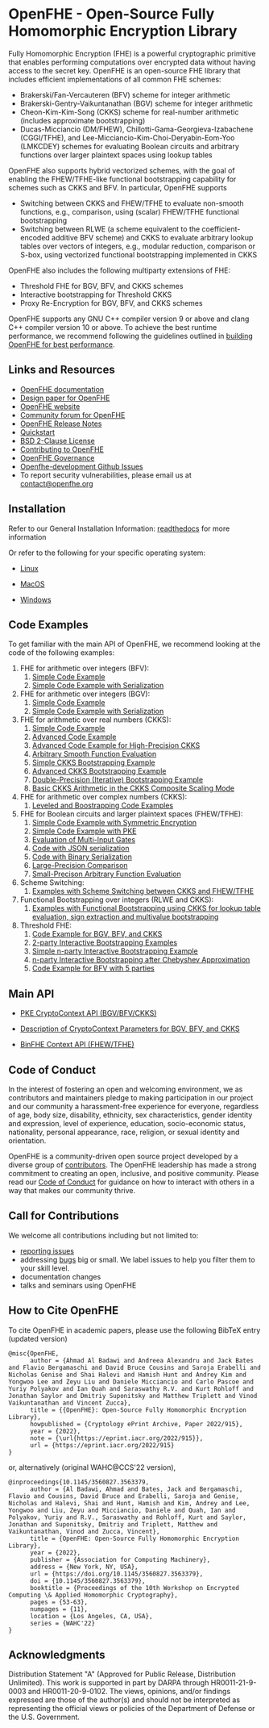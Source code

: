 OpenFHE - Open-Source Fully Homomorphic Encryption Library
=====================================

Fully Homomorphic Encryption (FHE) is a powerful cryptographic primitive that enables performing computations over encrypted data without having access to the secret key.
OpenFHE is an open-source FHE library that includes efficient implementations of all common FHE schemes:
  * Brakerski/Fan-Vercauteren (BFV) scheme for integer arithmetic
  * Brakerski-Gentry-Vaikuntanathan (BGV) scheme for integer arithmetic
  * Cheon-Kim-Kim-Song (CKKS) scheme for real-number arithmetic (includes approximate bootstrapping)
  * Ducas-Micciancio (DM/FHEW), Chillotti-Gama-Georgieva-Izabachene (CGGI/TFHE), and Lee-Micciancio-Kim-Choi-Deryabin-Eom-Yoo (LMKCDEY) schemes for evaluating Boolean circuits and arbitrary functions over larger plaintext spaces using lookup tables

OpenFHE also supports hybrid vectorized schemes, with the goal of enabling the FHEW/TFHE-like functional bootstrapping capability for schemes such as CKKS and BFV. In particular, OpenFHE supports
  * Switching between CKKS and FHEW/TFHE to evaluate non-smooth functions, e.g., comparison, using (scalar) FHEW/TFHE functional bootstrapping
  * Switching between RLWE (a scheme equivalent to the coefficient-encoded additive BFV scheme) and CKKS to evaluate arbitrary lookup tables over vectors of integers, e.g., modular reduction, comparison or S-box, using vectorized functional bootstrapping implemented in CKKS

OpenFHE also includes the following multiparty extensions of FHE:
  * Threshold FHE for BGV, BFV, and CKKS schemes
  * Interactive bootstrapping for Threshold CKKS
  * Proxy Re-Encryption for BGV, BFV, and CKKS schemes

OpenFHE supports any GNU C++ compiler version 9 or above and clang C++ compiler version 10 or above. To achieve the best runtime performance, we recommend following the
guidelines outlined in [building OpenFHE for best performance](https://github.com/openfheorg/openfhe-development/blob/main/docs/static_docs/Best_Performance.md).

## Links and Resources

 * [OpenFHE documentation](https://openfhe-development.readthedocs.io/en/latest/)
 * [Design paper for OpenFHE](https://eprint.iacr.org/2022/915)
 * [OpenFHE website](https://openfhe.org)
 * [Community forum for OpenFHE](https://openfhe.discourse.group/)
 * [OpenFHE Release Notes](https://github.com/openfheorg/openfhe-development/blob/main/docs/static_docs/Release_Notes.md)
 * [Quickstart](https://openfhe-development.readthedocs.io/en/latest/sphinx_rsts/intro/quickstart.html)
 * [BSD 2-Clause License](LICENSE)
 * [Contributing to OpenFHE](https://openfhe-development.readthedocs.io/en/latest/sphinx_rsts/contributing/contributing.html)
 * [OpenFHE Governance](https://openfhe-development.readthedocs.io/en/latest/sphinx_rsts/misc/governance.html)
 * [Openfhe-development Github Issues](https://github.com/openfheorg/openfhe-development/issues)
 * To report security vulnerabilities, please email us at contact@openfhe.org


## Installation

Refer to our General Installation Information: [readthedocs](https://openfhe-development.readthedocs.io/en/latest/sphinx_rsts/intro/installation/installation.html) for more information

Or refer to the following for your specific operating system:

- [Linux](https://openfhe-development.readthedocs.io/en/latest/sphinx_rsts/intro/installation/linux.html)

- [MacOS](https://openfhe-development.readthedocs.io/en/latest/sphinx_rsts/intro/installation/macos.html)

- [Windows](https://openfhe-development.readthedocs.io/en/latest/sphinx_rsts/intro/installation/windows.html)


## Code Examples

To get familiar with the main API of OpenFHE, we recommend looking at the code of the following examples:
   1. FHE for arithmetic over integers (BFV):
       1. [Simple Code Example](src/pke/examples/simple-integers.cpp)
       2. [Simple Code Example with Serialization](src/pke/examples/simple-integers-serial.cpp)
   1. FHE for arithmetic over integers (BGV):
       1. [Simple Code Example](src/pke/examples/simple-integers-bgvrns.cpp)
       2. [Simple Code Example with Serialization](src/pke/examples/simple-integers-serial-bgvrns.cpp)
   1. FHE for arithmetic over real numbers (CKKS):
       1. [Simple Code Example](src/pke/examples/simple-real-numbers.cpp)
       2. [Advanced Code Example](src/pke/examples/advanced-real-numbers.cpp)
       2. [Advanced Code Example for High-Precision CKKS](src/pke/examples/advanced-real-numbers-128.cpp)
       2. [Arbitrary Smooth Function Evaluation](src/pke/examples/function-evaluation.cpp)
       3. [Simple CKKS Bootstrapping Example](src/pke/examples/simple-ckks-bootstrapping.cpp)
       4. [Advanced CKKS Bootstrapping Example](src/pke/examples/advanced-ckks-bootstrapping.cpp)
       5. [Double-Precision (Iterative) Bootstrapping Example](src/pke/examples/iterative-ckks-bootstrapping.cpp)
       6. [Basic CKKS Arithmetic in the CKKS Composite Scaling Mode](src/pke/examples/simple-real-numbers-composite-scaling.cpp)
   1. FHE for arithmetic over complex numbers (CKKS):
       1. [Leveled and Boostrapping Code Examples](src/pke/examples/simple-complex-numbers.cpp)
   1. FHE for Boolean circuits and larger plaintext spaces (FHEW/TFHE):
       1. [Simple Code Example with Symmetric Encryption](src/binfhe/examples/boolean.cpp)
       2. [Simple Code Example with PKE](src/binfhe/examples/pke/boolean-pke.cpp)
       2. [Evaluation of Multi-Input Gates](src/binfhe/examples/boolean-multi-input.cpp)
       2. [Code with JSON serialization](src/binfhe/examples/boolean-serial-json.cpp)
       3. [Code with Binary Serialization](src/binfhe/examples/boolean-serial-binary.cpp)
       4. [Large-Precision Comparison](src/binfhe/examples/eval-sign.cpp)
       4. [Small-Precison Arbitrary Function Evaluation](src/binfhe/examples/eval-function.cpp)
   1. Scheme Switching:
       1. [Examples with Scheme Switching between CKKS and FHEW/TFHE](src/pke/examples/scheme-switching.cpp)
   1. Functional Bootstrapping over integers (RLWE and CKKS):
       1. [Examples with Functional Bootstrapping using CKKS for lookup table evaluation, sign extraction and multivalue bootstrapping](src/pke/examples/functional-bootstrapping-ckks.cpp)
   1. Threshold FHE:
       1. [Code Example for BGV, BFV, and CKKS](src/pke/examples/threshold-fhe.cpp)
       1. [2-party Interactive Bootstrapping Examples](src/pke/examples/interactive-bootstrapping.cpp)
       1. [Simple n-party Interactive Bootstrapping Example](src/pke/examples/tckks-interactive-mp-bootstrapping.cpp)
       1. [n-party Interactive Bootstrapping after Chebyshev Approximation](src/pke/examples/tckks-interactive-mp-bootstrapping-Chebyshev.cpp)
       1. [Code Example for BFV with 5 parties](src/pke/examples/threshold-fhe-5p.cpp)

## Main API

- [PKE CryptoContext API (BGV/BFV/CKKS)](https://openfhe-development.readthedocs.io/en/latest/api/classlbcrypto_1_1CryptoContextImpl.html)
- [Description of CryptoContext Parameters for BGV, BFV, and CKKS](https://github.com/openfheorg/openfhe-development/blob/main/src/pke/examples#description-of-the-cryptocontext-parameters-and-their-restrictions)

- [BinFHE Context API (FHEW/TFHE)](https://openfhe-development.readthedocs.io/en/latest/api/classlbcrypto_1_1BinFHEContext.html)

## Code of Conduct

In the interest of fostering an open and welcoming environment, we as contributors and maintainers pledge to making
participation in our project and our community a harassment-free experience for everyone, regardless of age, body size,
disability, ethnicity, sex characteristics, gender identity and expression, level of experience, education,
socio-economic status, nationality, personal appearance, race, religion, or sexual identity and orientation.


OpenFHE is a community-driven open source project developed by a diverse group of
[contributors](https://openfhe-development.readthedocs.io/en/latest/sphinx_rsts/misc/contributors.html). The OpenFHE leadership has made a strong commitment to creating an open,
inclusive, and positive community. Please read our
[Code of Conduct](https://openfhe-development.readthedocs.io/en/latest/sphinx_rsts/misc/code_of_conduct.html?highlight=code%20of%20) for guidance on how to interact with others in a way that
makes our community thrive.

## Call for Contributions

We welcome all contributions including but not limited to:

- [reporting issues](https://github.com/openfheorg/openfhe-development/issues)
- addressing [bugs](https://github.com/openfheorg/openfhe-development/issues) big or small. We label issues to help you filter them to your skill level.
- documentation changes
- talks and seminars using OpenFHE

## How to Cite OpenFHE

To cite OpenFHE in academic papers, please use the following BibTeX entry (updated version)

```
@misc{OpenFHE,
      author = {Ahmad Al Badawi and Andreea Alexandru and Jack Bates and Flavio Bergamaschi and David Bruce Cousins and Saroja Erabelli and Nicholas Genise and Shai Halevi and Hamish Hunt and Andrey Kim and Yongwoo Lee and Zeyu Liu and Daniele Micciancio and Carlo Pascoe and Yuriy Polyakov and Ian Quah and Saraswathy R.V. and Kurt Rohloff and Jonathan Saylor and Dmitriy Suponitsky and Matthew Triplett and Vinod Vaikuntanathan and Vincent Zucca},
      title = {{OpenFHE}: Open-Source Fully Homomorphic Encryption Library},
      howpublished = {Cryptology ePrint Archive, Paper 2022/915},
      year = {2022},
      note = {\url{https://eprint.iacr.org/2022/915}},
      url = {https://eprint.iacr.org/2022/915}
}
```
or, alternatively (original WAHC@CCS'22 version),
```
@inproceedings{10.1145/3560827.3563379,
      author = {Al Badawi, Ahmad and Bates, Jack and Bergamaschi, Flavio and Cousins, David Bruce and Erabelli, Saroja and Genise, Nicholas and Halevi, Shai and Hunt, Hamish and Kim, Andrey and Lee, Yongwoo and Liu, Zeyu and Micciancio, Daniele and Quah, Ian and Polyakov, Yuriy and R.V., Saraswathy and Rohloff, Kurt and Saylor, Jonathan and Suponitsky, Dmitriy and Triplett, Matthew and Vaikuntanathan, Vinod and Zucca, Vincent},
      title = {OpenFHE: Open-Source Fully Homomorphic Encryption Library},
      year = {2022},
      publisher = {Association for Computing Machinery},
      address = {New York, NY, USA},
      url = {https://doi.org/10.1145/3560827.3563379},
      doi = {10.1145/3560827.3563379},
      booktitle = {Proceedings of the 10th Workshop on Encrypted Computing \& Applied Homomorphic Cryptography},
      pages = {53-63},
      numpages = {11},
      location = {Los Angeles, CA, USA},
      series = {WAHC'22}
}
```

## Acknowledgments ##

Distribution Statement "A" (Approved for Public Release, Distribution Unlimited). This work is supported in part by DARPA through HR0011-21-9-0003 and HR0011-20-9-0102. The views, opinions, and/or findings expressed are those of the author(s) and should not be interpreted as representing the official views or policies of the Department of Defense or the U.S. Government.
